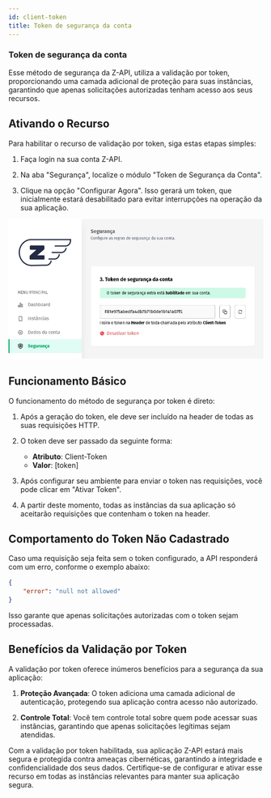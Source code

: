 ```yaml
---
id: client-token
title: Token de segurança da conta
---
```


### **Token de segurança da conta**

Esse método de segurança da Z-API, utiliza a validação por token, proporcionando uma camada adicional de proteção para suas instâncias, garantindo que apenas solicitações autorizadas tenham acesso aos seus recursos.

## Ativando o Recurso

Para habilitar o recurso de validação por token, siga estas etapas simples:

1. Faça login na sua conta Z-API.

2. Na aba "Segurança", localize o módulo "Token de Segurança da Conta".

3. Clique na opção "Configurar Agora". Isso gerará um token, que inicialmente estará desabilitado para evitar interrupções na operação da sua aplicação.

![img](../../img/security-token.jpeg)

## Funcionamento Básico

O funcionamento do método de segurança por token é direto:

1. Após a geração do token, ele deve ser incluído na header de todas as suas requisições HTTP.

2. O token deve ser passado da seguinte forma:
   - **Atributo**: Client-Token
   - **Valor**: [token]

3. Após configurar seu ambiente para enviar o token nas requisições, você pode clicar em "Ativar Token".

4. A partir deste momento, todas as instâncias da sua aplicação só aceitarão requisições que contenham o token na header.

## Comportamento do Token Não Cadastrado

Caso uma requisição seja feita sem o token configurado, a API responderá com um erro, conforme o exemplo abaixo:

```json
{
    "error": "null not allowed"
}
```

Isso garante que apenas solicitações autorizadas com o token sejam processadas.

## Benefícios da Validação por Token

A validação por token oferece inúmeros benefícios para a segurança da sua aplicação:

1. **Proteção Avançada**: O token adiciona uma camada adicional de autenticação, protegendo sua aplicação contra acesso não autorizado.

2. **Controle Total**: Você tem controle total sobre quem pode acessar suas instâncias, garantindo que apenas solicitações legítimas sejam atendidas.

Com a validação por token habilitada, sua aplicação Z-API estará mais segura e protegida contra ameaças cibernéticas, garantindo a integridade e confidencialidade dos seus dados. Certifique-se de configurar e ativar esse recurso em todas as instâncias relevantes para manter sua aplicação segura.